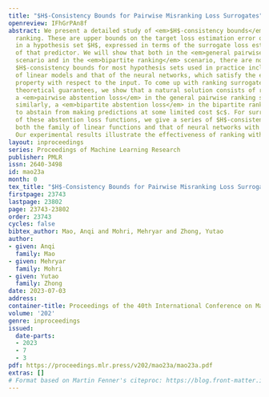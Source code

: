 ```yaml
---
title: "$H$-Consistency Bounds for Pairwise Misranking Loss Surrogates"
openreview: IFhGrPAn8f
abstract: We present a detailed study of <em>$H$-consistency bounds</em> for score-based
  ranking. These are upper bounds on the target loss estimation error of a predictor
  in a hypothesis set $H$, expressed in terms of the surrogate loss estimation error
  of that predictor. We will show that both in the <em>general pairwise ranking</em>
  scenario and in the <em>bipartite ranking</em> scenario, there are no meaningful
  $H$-consistency bounds for most hypothesis sets used in practice including the family
  of linear models and that of the neural networks, which satisfy the equicontinuous
  property with respect to the input. To come up with ranking surrogate losses with
  theoretical guarantees, we show that a natural solution consists of resorting to
  a <em>pairwise abstention loss</em> in the general pairwise ranking scenario, and
  similarly, a <em>bipartite abstention loss</em> in the bipartite ranking scenario,
  to abstain from making predictions at some limited cost $c$. For surrogate losses
  of these abstention loss functions, we give a series of $H$-consistency bounds for
  both the family of linear functions and that of neural networks with one hidden-layer.
  Our experimental results illustrate the effectiveness of ranking with abstention.
layout: inproceedings
series: Proceedings of Machine Learning Research
publisher: PMLR
issn: 2640-3498
id: mao23a
month: 0
tex_title: "$H$-Consistency Bounds for Pairwise Misranking Loss Surrogates"
firstpage: 23743
lastpage: 23802
page: 23743-23802
order: 23743
cycles: false
bibtex_author: Mao, Anqi and Mohri, Mehryar and Zhong, Yutao
author:
- given: Anqi
  family: Mao
- given: Mehryar
  family: Mohri
- given: Yutao
  family: Zhong
date: 2023-07-03
address: 
container-title: Proceedings of the 40th International Conference on Machine Learning
volume: '202'
genre: inproceedings
issued:
  date-parts:
  - 2023
  - 7
  - 3
pdf: https://proceedings.mlr.press/v202/mao23a/mao23a.pdf
extras: []
# Format based on Martin Fenner's citeproc: https://blog.front-matter.io/posts/citeproc-yaml-for-bibliographies/
---
```

